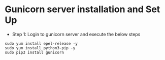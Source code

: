 # Gunicorn server installation and Set Up
* Step 1: Login to gunicorn server and execute the below steps
```
sudo yum install epel-release -y
sudo yum install python3-pip -y
sudo pip3 install gunicorn
```
